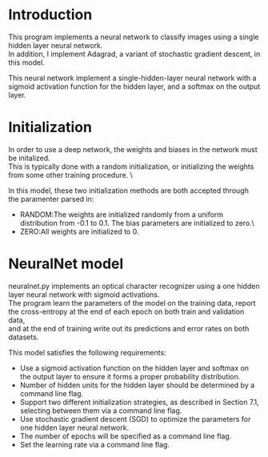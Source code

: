 # Introduction
This program implements a neural network to classify images using a single hidden layer neural network.\
In addition, I implement Adagrad, a variant of stochastic gradient descent, in this model.

This neural network implement a single-hidden-layer neural network with a sigmoid activation function for the hidden layer, and a softmax on the output layer. 

# Initialization
In order to use a deep network, the weights and biases in the network must be initalized. \
This is typically done with a random initialization, or initializing the weights from some other training procedure. \

In this model, these two initialization methods are both accepted through the paramenter parsed in:
* RANDOM:The weights are initialized randomly from a uniform distribution from -0.1 to 0.1. The bias parameters are initialized to zero.\
* ZERO:All weights are initialized to 0.

# NeuralNet model
neuralnet.py implements an optical character recognizer using a one hidden layer neural network with sigmoid activations. \
The program learn the parameters of the model on the training data, report the cross-entropy at the end of each epoch on both train and validation data, \
and at the end of training write out its predictions and error rates on both datasets.

This model satisfies the following requirements:

* Use a sigmoid activation function on the hidden layer and softmax on the output layer to ensure it forms a proper probability distribution.
* Number of hidden units for the hidden layer should be determined by a command line flag.
* Support two different initialization strategies, as described in Section 7.1, selecting between them via a command line flag.
* Use stochastic gradient descent (SGD) to optimize the parameters for one hidden layer neural network.
* The number of epochs will be specified as a command line flag.
* Set the learning rate via a command line flag.

